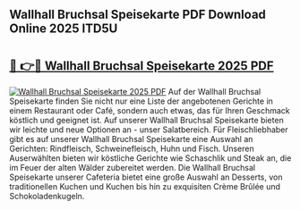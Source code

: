 ## Wallhall Bruchsal Speisekarte PDF Download Online 2025 lTD5U

# <h2><a href="http://gc8dgnm.nevu.top/?p=Wallhall+Bruchsal+Speisekarte">🔗 👉🔴 Wallhall Bruchsal Speisekarte 2025 PDF</a></h2>

[![Wallhall Bruchsal Speisekarte 2025 PDF](https://i.imgur.com/dBaPXMq.png)](http://gc8dgnm.nevu.top/?p=Wallhall+Bruchsal+Speisekarte)
Auf der Wallhall Bruchsal Speisekarte finden Sie nicht nur eine Liste der angebotenen Gerichte in einem Restaurant oder Café, sondern auch etwas, das für Ihren Geschmack köstlich und geeignet ist. Auf unserer Wallhall Bruchsal Speisekarte bieten wir leichte und neue Optionen an - unser Salatbereich. Für Fleischliebhaber gibt es auf unserer Wallhall Bruchsal Speisekarte eine Auswahl an Gerichten: Rindfleisch, Schweinefleisch, Huhn und Fisch. Unseren Auserwählten bieten wir köstliche Gerichte wie Schaschlik und Steak an, die im Feuer der alten Wälder zubereitet werden. Die Wallhall Bruchsal Speisekarte unserer Cafeteria bietet eine große Auswahl an Desserts, von traditionellen Kuchen und Kuchen bis hin zu exquisiten Crème Brûlée und Schokoladenkugeln.
